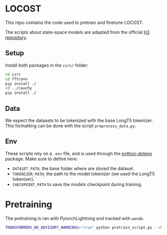 # LOCOST

This repo contains the code used to pretrain and finetune LOCOST.

The scripts about state-space models are adapted from the official [H3 repository](https://github.com/HazyResearch/H3).

## Setup
Install both packages in the `csrc/` folder:
```bash
cd csrc
cd fftconv
pip install ./
cd ../cauchy
pip install ./
```

## Data

We expect the datasets to be tokenized with the base LongT5 tokenizer. This formatting can be done with the script `preprocess_data.py`.

## Env

These scripts rely on a `.env` file, and is used through the [python-dotenv](https://pypi.org/project/python-dotenv/) package. Make sure to define here:

- `DATASET_PATH`, the base folder where are stored the dataset.
- `TOKENIZER_PATH`, the path to the model tokenizer (we used the LongT5 tokenizer).
- `CHECKPOINT_PATH` to save the models checkpoint during training.

# Pretraining

The pretraining is ran with PytorchLightning and tracked with `wandb`.

```bash
TRANSFORMERS_NO_ADVISORY_WARNINGS="true" python pretrain_script.py --dataset path/to/pretraining/dataset --config configs/pretraining/locost.yaml --wandb_name locost-pretraining
```
